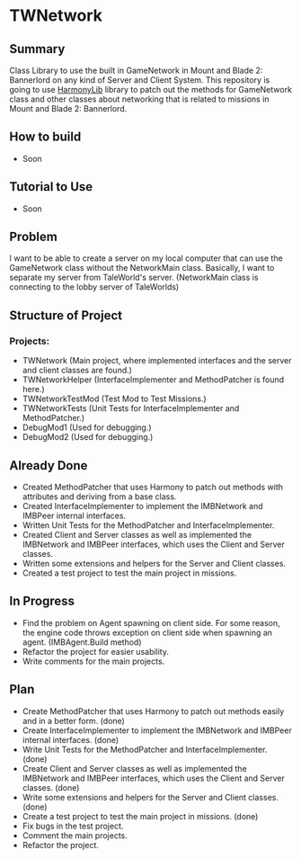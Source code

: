 # TWNetwork
## Summary
Class Library to use the built in GameNetwork in Mount and Blade 2: Bannerlord on any kind of Server and Client System.
This repository is going to use [HarmonyLib](https://harmony.pardeike.net/articles/intro.html) library to patch out
the methods for GameNetwork class and other classes about networking that is related to missions in Mount and Blade 2: Bannerlord.
## How to build
- Soon
## Tutorial to Use
- Soon
## Problem
I want to be able to create a server on my local computer that can use the GameNetwork class without the NetworkMain class.
Basically, I want to separate my server from TaleWorld's server. (NetworkMain class is connecting to the lobby server of TaleWorlds)
## Structure of Project
 ### Projects:
  - TWNetwork (Main project, where implemented interfaces and the server and client classes are found.)
  - TWNetworkHelper (InterfaceImplementer and MethodPatcher is found here.)
  - TWNetworkTestMod (Test Mod to Test Missions.)
  - TWNetworkTests (Unit Tests for InterfaceImplementer and MethodPatcher.)
  - DebugMod1 (Used for debugging.)
  - DebugMod2 (Used for debugging.)
## Already Done
- Created MethodPatcher that uses Harmony to patch out methods with attributes and deriving from a base class.
- Created InterfaceImplementer to implement the IMBNetwork and IMBPeer internal interfaces.
- Written Unit Tests for the MethodPatcher and InterfaceImplementer.
- Created Client and Server classes as well as implemented the IMBNetwork and IMBPeer interfaces, which uses the Client and Server classes.
- Written some extensions and helpers for the Server and Client classes.
- Created a test project to test the main project in missions.
## In Progress
- Find the problem on Agent spawning on client side. For some reason, the engine code throws exception on client side when spawning an agent. (IMBAgent.Build method)
- Refactor the project for easier usability.
- Write comments for the main projects.
## Plan
- Create MethodPatcher that uses Harmony to patch out methods easily and in a better form. (done)
- Create InterfaceImplementer to implement the IMBNetwork and IMBPeer internal interfaces. (done)
- Write Unit Tests for the MethodPatcher and InterfaceImplementer. (done)
- Create Client and Server classes as well as implemented the IMBNetwork and IMBPeer interfaces, which uses the Client and Server classes. (done)
- Write some extensions and helpers for the Server and Client classes. (done)
- Create a test project to test the main project in missions. (done)
- Fix bugs in the test project.
- Comment the main projects.
- Refactor the project.
